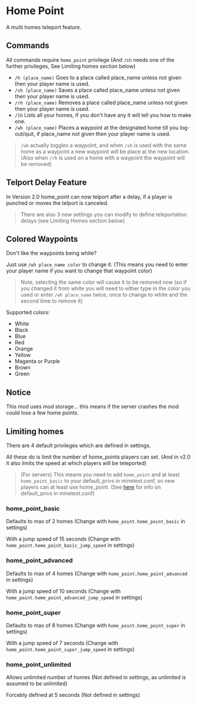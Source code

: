 # Home Point

A multi homes teleport feature.

## Commands

All commands require `home_point` privilege (And `/sh` needs one of the further privileges, See Limiting homes section below)

* `/h (place_name)` Goes to a place called place_name unless not given then your player name is used.
* `/sh (place_name)` Saves a place called place_name unless not given then your player name is used.
* `/rh (place_name)` Removes a place called place_name unless not given then your player name is used.
* `/lh` Lists all your homes, if you don't have any it will tell you how to make one.
* `/wh (place_name)` Places a waypoint at the designated home till you log-out/quit, if place_name not given then your player name is used.

> `/wh` actually toggles a waypoint, and when `/sh` is used with the same home as a waypoint a new waypoint will be place at the new location. (Also when `/rh` is used on a home with a waypoint the waypoint will be removed)

## Telport Delay Feature

In Version 2.0 home_point can now telport after a delay, if a player is punched or moves the telport is canceled.

> There are also 3 new settings you can modify to define teleportation delays (see Limiting Homes section below)

## Colored Waypoints

Don't like the waypoints being white?

Just use `/wh place_name color` to change it. (This means you need to enter your player name if you want to change that waypoint color)

> Note, selecting the same color will cause it to be removed now (so if you changed it from white you will need to either type in the color you used or enter `/wh place_name` twice, once to change to white and the second time to remove it)

Supported colors:

* White
* Black
* Blue
* Red
* Orange
* Yellow
* Magenta or Purple
* Brown
* Green

## Notice

This mod uses mod storage... this means if the server crashes the mod could lose a few home points.

## Limiting homes

There are 4 default privileges which are defined in settings.

All these do is limit the number of home_points players can set. (And in v2.0 it also limits the speed at which players will be teleported)

> (For servers) This means you need to add `home_point` and at least `home_point_basic` to your default_privs in minetest.conf,
so new players can at least use home_point. (See [here](https://github.com/minetest/minetest/blob/master/builtin/settingtypes.txt#L1166) for info on default_privs in minetest.conf)

### home_point_basic

Defaults to max of 2 homes (Change with `home_point.home_point_basic` in settings)

With a jump speed of 15 seconds (Change with `home_point.home_point_basic_jump_speed` in settings)

### home_point_advanced

Defaults to max of 4 homes (Change with `home_point.home_point_advanced` in settings)

With a jump speed of 10 seconds (Change with `home_point.home_point_advanced_jump_speed` in settings)

### home_point_super

Defaults to max of 8 homes (Change with `home_point.home_point_super` in settings)

With a jump speed of 7 seconds (Change with `home_point.home_point_super_jump_speed` in settings)

### home_point_unlimited

Allows unlimited number of homes (Not defined in settings, as unlimited is assumed to be unlimited)

Forcebly defined at 5 seconds (Not defined in settings)


